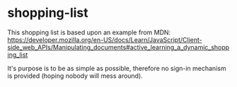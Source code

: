 # shopping-list

This shopping list is based upon an example from MDN:
https://developer.mozilla.org/en-US/docs/Learn/JavaScript/Client-side_web_APIs/Manipulating_documents#active_learning_a_dynamic_shopping_list

It's purpose is to be as simple as possible, therefore no sign-in mechanism is provided (hoping nobody will mess around).